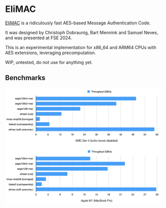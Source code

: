 # EliMAC

[EliMAC](https://tosc.iacr.org/index.php/ToSC/article/view/10979/10412) is a ridiculously fast AES-based Message Authentication Code.

It was designed by Christoph Dobraunig, Bart Mennink and Samuel Neves, and was presented at FSE 2024.

This is an experimental implementation for x86_64 and ARM64 CPUs with AES extensions, leveraging precomputation.

WIP, untested, do not use for anything yet.

## Benchmarks

![EliMAC benchmark results](img/bench-mac.png)